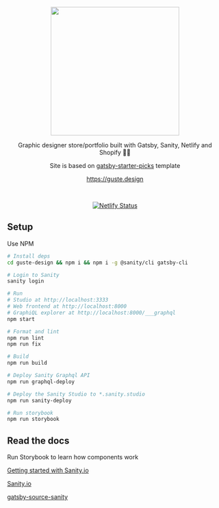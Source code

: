 <p align="center">
   <img width="300" src='https://guste.design/icons/icon-512x512.png'>
</p>
<p align="center">
Graphic designer store/portfolio built with Gatsby, Sanity, Netlify and Shopify 🐱‍🚀
</p>
<p align="center">
Site is based on <a href='https://https://github.com/MantasMikal/gatsby-starter-picks'>gatsby-starter-picks</a> template
</p>
<p align='center'>
<a href='https://guste.design'>https://guste.design</a>
</p>
<br>
<p align="center">
  <a href="https://app.netlify.com/sites/gatsby-starter-picks/deploys">
    <img
      src="https://api.netlify.com/api/v1/badges/9e513f12-786c-4fe0-b714-41a3370cbfc3/deploy-status"
      alt="Netlify Status"
    />
  </a>
<p>


## Setup


Use NPM

```bash
# Install deps
cd guste-design && npm i && npm i -g @sanity/cli gatsby-cli

# Login to Sanity
sanity login

# Run
# Studio at http://localhost:3333
# Web frontend at http://localhost:8000
# GraphiQL explorer at http://localhost:8000/___graphql
npm start

# Format and lint
npm run lint
npm run fix

# Build
npm run build

# Deploy Sanity Graphql API
npm run graphql-deploy

# Deploy the Sanity Studio to *.sanity.studio
npm run sanity-deploy

# Run storybook
npm run storybook

```

## Read the docs

Run Storybook to learn how components work

[Getting started with Sanity.io](https://www.sanity.io/blog/get-started-with-gatsby-and-structured-content)

[Sanity.io](https://www.sanity.io/blog/get-started-with-gatsby-and-structured-content)

[gatsby-source-sanity](https://github.com/sanity-io/gatsby-source-sanity)
